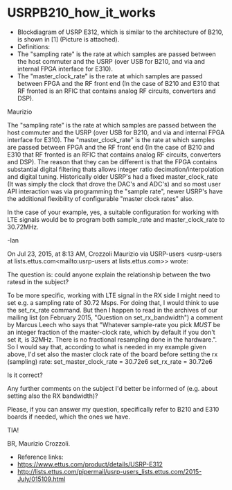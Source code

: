 # USRPB210_how_it_works

- Blockdiagram of USRP E312, which is similar to the architecture of B210, is shown in [1] (Picture is attached).
- Definitions:
- The "sampling rate" is the rate at which samples are passed between the host commuter and the USRP (over USB for B210, and via and internal FPGA interface for E310).
- The "master_clock_rate" is the rate at which samples are passed between FPGA and the RF front end (In the case of B210 and E310 that RF fronted is an RFIC that contains analog RF circuits, converters and DSP).



Maurizio

The "sampling rate" is the rate at which samples are passed between the host commuter and the USRP (over USB for B210, and via and internal FPGA interface for E310).
The "master_clock_rate" is the rate at which samples are passed between FPGA and the RF front end (In the case of B210 and E310 that RF fronted is an RFIC that contains analog RF circuits, converters and DSP).
The reason that they can be different is that the FPGA contains substantial digital filtering thats allows integer ratio decimation/interpolation and digital tuning.
Historically older USRP's had a fixed master_clock_rate (It was simply the clock that drove the DAC's and ADC's) and so most user API interaction was via programming the "sample rate", newer USRP's have the additional flexibility of configurable "master clock rates" also.

In the case of your example, yes, a suitable configuration for working with LTE signals would be to program both sample_rate and master_clock_rate to 30.72MHz.

-Ian

On Jul 23, 2015, at 8:13 AM, Crozzoli Maurizio via USRP-users <usrp-users at lists.ettus.com<mailto:usrp-users at lists.ettus.com>> wrote:


The question is: could anyone explain the relationship between the two ratesd in the subject?

To be more specific, working with LTE signal in the RX side I might need to set e.g. a sampling rate of 30.72 Msps. For doing that, I would think to use the set_rx_rate command. But then I happen to read in the archives of our mailing list (on February 2015, "Question on set_rx_bandwidth") a comment by Marcus Leech who says that "Whatever sample-rate you pick *MUST* be an integer fraction of the master-clock rate, which by default if you don't set it, is 32MHz.  There is no fractional resampling done in the hardware.".
So I would say that, according to what is needed in my example given above, I'd set also the master clock rate of the board before setting the rx (sampling) rate:
set_master_clock_rate = 30.72e6
set_rx_rate = 30.72e6

Is it correct?

Any further comments on the subject I'd better be informed of (e.g. about setting also the RX bandwidth)?

Please, if you can answer my question, specifically refer to B210 and E310 boards if needed, which the ones we have.

TIA!

BR,
Maurizio Crozzoli.

- Reference links:
- https://www.ettus.com/product/details/USRP-E312
- http://lists.ettus.com/pipermail/usrp-users_lists.ettus.com/2015-July/015109.html
